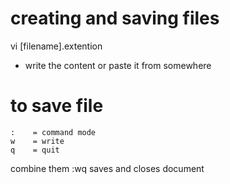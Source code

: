 # creating and saving files


vi [filename].extention
- write the content or paste it from somewhere 

# to save file
```
:    = command mode
w    = write
q    = quit 
```

combine them 
:wq
saves and closes document
